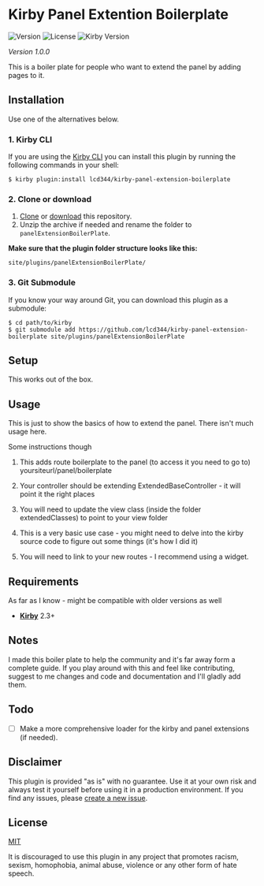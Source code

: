 # Kirby Panel Extention Boilerplate

![Version](https://img.shields.io/badge/version-1.0.0-green.svg) ![License](https://img.shields.io/badge/license-MIT-green.svg) ![Kirby Version](https://img.shields.io/badge/Kirby-2.3%2B-red.svg)

*Version 1.0.0*

This is a boiler plate for people who want to extend the panel by adding pages to it.

## Installation

Use one of the alternatives below.

### 1. Kirby CLI

If you are using the [Kirby CLI](https://github.com/getkirby/cli) you can install this plugin by running the following commands in your shell:

```
$ kirby plugin:install lcd344/kirby-panel-extension-boilerplate
```

### 2. Clone or download

1. [Clone](https://github.com/lcd344/kirby-panel-extension-boilerplate.git) or [download](https://github.com/lcd344/kirby-panel-extension-boilerplate/archive/master.zip)  this repository.
2. Unzip the archive if needed and rename the folder to `panelExtensionBoilerPlate`.

**Make sure that the plugin folder structure looks like this:**

```
site/plugins/panelExtensionBoilerPlate/
```

### 3. Git Submodule

If you know your way around Git, you can download this plugin as a submodule:

```
$ cd path/to/kirby
$ git submodule add https://github.com/lcd344/kirby-panel-extension-boilerplate site/plugins/panelExtensionBoilerPlate
```

## Setup

This works out of the box.


## Usage

This is just to show the basics of how to extend the panel. There isn't much usage here.

Some instructions though

1) This adds route boilerplate to the panel (to access it you need to go to) yoursiteurl/panel/boilerplate

2) Your controller should be extending ExtendedBaseController - it will point it the right places

3) You will need to update the view class (inside the folder extendedClasses) to point to your view folder

4) This is a very basic use case - you might need to delve into the kirby source code to figure out some things (it's how I did it)

5) You will need to link to your new routes - I recommend using a widget.

## Requirements

As far as I know - might be compatible with older versions as well

- [**Kirby**](https://getkirby.com/) 2.3+

## Notes

I made this boiler plate to help the community and it's far away form a complete guide.
If you play around with this and feel like contributing, suggest to me changes and code and documentation and I'll gladly add them.

## Todo

- [ ] Make a more comprehensive loader for the kirby and panel extensions (if needed).

## Disclaimer

This plugin is provided "as is" with no guarantee. Use it at your own risk and always test it yourself before using it in a production environment. If you find any issues, please [create a new issue](https://github.com/username/plugin-name/issues/new).

## License

[MIT](https://opensource.org/licenses/MIT)

It is discouraged to use this plugin in any project that promotes racism, sexism, homophobia, animal abuse, violence or any other form of hate speech.
